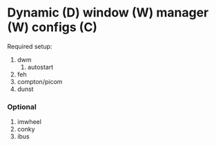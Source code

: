 # Dynamic (D) window (W) manager (W) configs (C)

Required setup:

1. dwm
    1. autostart
1. feh
1. compton/picom
1. dunst

### Optional

1. imwheel
2. conky
3. ibus
